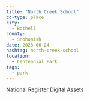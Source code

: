 ```yaml
---
title: "North Creek School"
cc-type: place
city:
  - Bothell
county:
  - Snohomish
date: 2023-06-24
hashtag: north-creek-school
location:
  - Centennial Park
tags:
  - park
---
```


[National Register Digital Assets](https://npgallery.nps.gov/AssetDetail/NRIS/94000406)